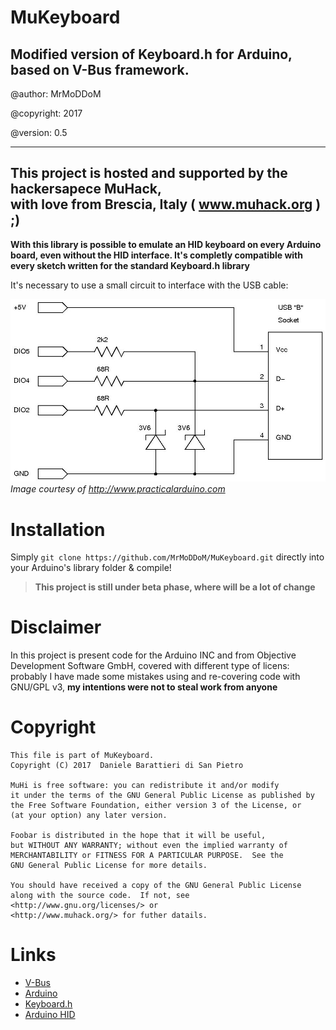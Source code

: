 # MuKeyboard
## Modified version of Keyboard.h for Arduino, based on V-Bus framework.

   @author: MrMoDDoM
   
   @copyright: 2017<br>
   
   @version: 0.5

  ----------------------------------------------------------
  This project is hosted and supported by the hackersapece MuHack,<br>
  with love from Brescia, Italy ( www.muhack.org ) ;)<br>
  ----------------------------------------------------------

**With this library is possible to emulate an HID keyboard on every Arduino board, even without the HID interface.
It's completly compatible with every sketch written for the standard Keyboard.h library**

It's necessary to use a small circuit to interface with the USB cable:

![Circuit](https://github.com/MrMoDDoM/MuKeyboard/blob/master/schematic.jpg)
_Image courtesy of http://www.practicalarduino.com_

# Installation
Simply ``` git clone https://github.com/MrMoDDoM/MuKeyboard.git ``` directly into your Arduino's library folder & compile!
> **This project is still under beta phase, where will be a lot of change**

# Disclaimer
In this project is present code for the Arduino INC and from Objective Development Software GmbH, covered with different type of licens: probably I have made some mistakes using and re-covering code with GNU/GPL v3, **my intentions were not to steal work from anyone**


# Copyright

    This file is part of MuKeyboard.
    Copyright (C) 2017  Daniele Barattieri di San Pietro

    MuHi is free software: you can redistribute it and/or modify
    it under the terms of the GNU General Public License as published by
    the Free Software Foundation, either version 3 of the License, or
    (at your option) any later version.

    Foobar is distributed in the hope that it will be useful,
    but WITHOUT ANY WARRANTY; without even the implied warranty of
    MERCHANTABILITY or FITNESS FOR A PARTICULAR PURPOSE.  See the
    GNU General Public License for more details.

    You should have received a copy of the GNU General Public License
    along with the source code.  If not, see <http://www.gnu.org/licenses/> or 
    <http://www.muhack.org/> for futher datails.
    
# Links
- [V-Bus](https://www.obdev.at/products/vusb/index.html)
- [Arduino](https://www.arduino.cc/)
- [Keyboard.h](https://www.arduino.cc/en/Reference/Keyboard)
- [Arduino HID](https://www.arduino.cc/en/Reference/HID)
 
